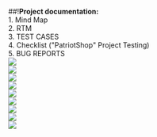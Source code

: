 ##!**Project documentation:**  
1\. Mind Map  
2\. RTM  
3\. TEST CASES  
4\. Checklist ("PatriotShop" Project Testing)  
5\. BUG REPORTS  
![](https://33333.cdn.cke-cs.com/kSW7V9NHUXugvhoQeFaf/images/6884e34f6474599579619926a536f17793aea501541faf92.png)  
![](https://33333.cdn.cke-cs.com/kSW7V9NHUXugvhoQeFaf/images/56c18f83529fc2add5894224de5fe766a4da2e43f96d4389.png)  
![](https://33333.cdn.cke-cs.com/kSW7V9NHUXugvhoQeFaf/images/f137a5eb187c4c1f2909209fb78bbe610fce3fa9a1f51312.png)  
![](https://33333.cdn.cke-cs.com/kSW7V9NHUXugvhoQeFaf/images/44f55b23bf200d50cc4f44ed4a6a80150787eea64610350f.png)  
![](https://33333.cdn.cke-cs.com/kSW7V9NHUXugvhoQeFaf/images/438e3e72d748280834a0243dd3615dac7515168b7a14746c.png)  
![](https://33333.cdn.cke-cs.com/kSW7V9NHUXugvhoQeFaf/images/b68c1bd6f1189ca3d08be0942aaa808aa1e0286fc2f6ac67.png)  
![](https://33333.cdn.cke-cs.com/kSW7V9NHUXugvhoQeFaf/images/467dd1fbdcf0ad607591a61246105ce0a6ec27f9c9d7766d.png)  
![](https://33333.cdn.cke-cs.com/kSW7V9NHUXugvhoQeFaf/images/d45bd36b19fb19ebb7d1716977257a4a72093fa0dcbf7b17.png)  
![](https://33333.cdn.cke-cs.com/kSW7V9NHUXugvhoQeFaf/images/d84e382c34bc125eb18ff8b45113a1f522c399b927584f09.png)
